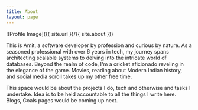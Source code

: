 ```yaml
---
title: About
layout: page
---
```

![Profile Image]({{ site.url }}/{{ site.about }})

<p>This is Amit, a software developer by profession and curious by nature. As a seasoned professional with over 6 years in tech, my journey spans architecting scalable systems to delving into the intricate world of databases. Beyond the realm of code, I'm a cricket aficionado reveling in the elegance of the game. Movies, reading about Modern Indian history, and social media scroll takes up my other free time. </p>

<p>This space would be about the projects I do, tech and otherwise and tasks I undertake. Idea is to be held accountable to all the things I write here. Blogs, Goals pages would be coming up next.</p>

<!-- <h2>Skills</h2>

<ul class="skill-list">
	<li>C/C++</li>
	<li>Java</li>
	<li>Python</li>
	<li>Rscript</li>
	<li>Git</li>
	<li>Algorithms</li>
	<li>Mathematics(Statistics, Algebra, Graph Theory)</li>
</ul> -->

<!--<h2>Projects</h2>

<ul>
	<li><a href="https://github.com/">Lorem Lorem</a></li>
	<li><a href="https://github.com/">Ipsum Dolor</a></li>
	<li><a href="https://github.com/">Dolor Lorem</a></li>
</ul>
-->
